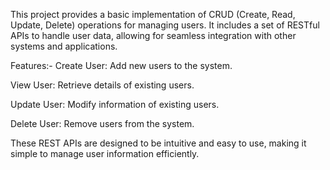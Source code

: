This project provides a basic implementation of CRUD (Create, Read, Update, Delete) operations for managing users. It includes a set of RESTful APIs to handle user data, allowing for seamless integration with other systems and applications.

Features:-
Create User: Add new users to the system.

View User: Retrieve details of existing users.

Update User: Modify information of existing users.

Delete User: Remove users from the system.

These REST APIs are designed to be intuitive and easy to use, making it simple to manage user information efficiently.

